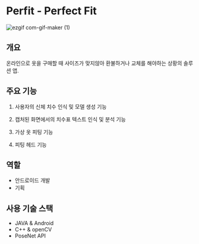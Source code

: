 # Perfit - Perfect Fit

![ezgif com-gif-maker (1)](https://user-images.githubusercontent.com/47862506/104024613-bb43db80-5206-11eb-9dd3-8823902698e6.gif)

## 개요

온라인으로 옷을 구매할 때 사이즈가 맞지않아 환불하거나 교체를 해야하는 상황의 솔루션 앱.

## 주요 기능

1. 사용자의 신체 치수 인식 및 모델 생성 기능

2. 캡처된 화면에서의 치수표 텍스트 인식 및 분석 기능

3. 가상 옷 피팅 기능

4. 피팅 헤드 기능

## 역할

- 안드로이드 개발
- 기획

## 사용 기술 스택

- JAVA & Android
- C++ & openCV
- PoseNet API
